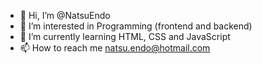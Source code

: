 - 👋 Hi, I’m @NatsuEndo
- 👀 I’m interested in Programming (frontend and backend)
- 🌱 I’m currently learning HTML, CSS and JavaScript
- 📫 How to reach me natsu.endo@hotmail.com

<!---
NatsuEndo/NatsuEndo is a ✨ special ✨ repository because its `README.md` (this file) appears on your GitHub profile.
You can click the Preview link to take a look at your changes.
--->
